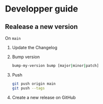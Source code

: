 # Developper guide

## Realease a new version

On `main`

1. Update the Changelog
2. Bump version

    ```bash
    bump-my-version bump [major|minor|patch]
    ```

3. Push

    ```bash
    git push origin main
    git push --tags
    ```

4. Create a new release on GitHub
